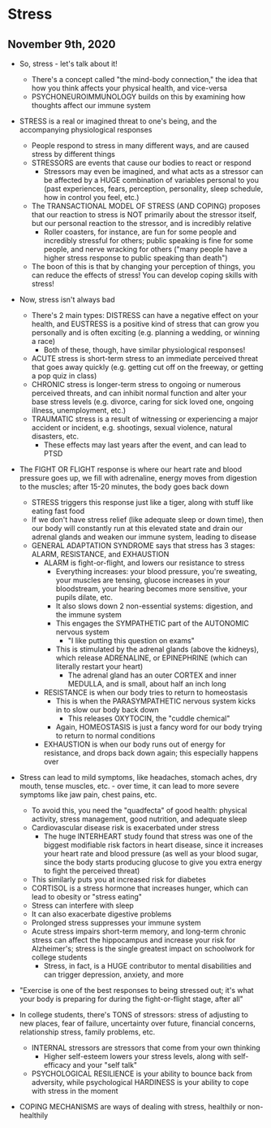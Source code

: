 # Stress

## November 9th, 2020

-   So, stress - let's talk about it!
    -   There's a concept called "the mind-body connection," the idea that how you think affects your physical health, and vice-versa
    -   PSYCHONEUROIMMUNOLOGY builds on this by examining how thoughts affect our immune system

-   STRESS is a real or imagined threat to one's being, and the accompanying physiological responses
    -   People respond to stress in many different ways, and are caused stress by different things
    -   STRESSORS are events that cause our bodies to react or respond
        -   Stressors may even be imagined, and what acts as a stressor can be affected by a HUGE combination of variables personal to you (past experiences, fears, perception, personality, sleep schedule, how in control you feel, etc.)
    -   The TRANSACTIONAL MODEL OF STRESS (AND COPING) proposes that our reaction to stress is NOT primarily about the stressor itself, but our personal reaction to the stressor, and is incredibly relative
        -   Roller coasters, for instance, are fun for some people and incredibly stressful for others; public speaking is fine for some people, and nerve wracking for others ("many people have a higher stress response to public speaking than death")
    -   The boon of this is that by changing your perception of things, you can reduce the effects of stress! You can develop coping skills with stress!

-   Now, stress isn't always bad
    -   There's 2 main types: DISTRESS can have a negative effect on your health, and EUSTRESS is a positive kind of stress that can grow you personally and is often exciting (e.g. planning a wedding, or winning a race)
        -   Both of these, though, have similar physiological responses!
    -   ACUTE stress is short-term stress to an immediate perceived threat that goes away quickly (e.g. getting cut off on the freeway, or getting a pop quiz in class)
    -   CHRONIC stress is longer-term stress to ongoing or numerous perceived threats, and can inhibit normal function and alter your base stress levels (e.g. divorce, caring for sick loved one, ongoing illness, unemployment, etc.)
    -   TRAUMATIC stress is a result of witnessing or experiencing a major accident or incident, e.g. shootings, sexual violence, natural disasters, etc.
        -   These effects may last years after the event, and can lead to PTSD

-   The FIGHT OR FLIGHT response is where our heart rate and blood pressure goes up, we fill with adrenaline, energy moves from digestion to the muscles; after 15-20 minutes, the body goes back down
    -   STRESS triggers this response just like a tiger, along with stuff like eating fast food
    -   If we don't have stress relief (like adequate sleep or down time), then our body will constantly run at this elevated state and drain our adrenal glands and weaken our immune system, leading to disease
    -   GENERAL ADAPTATION SYNDROME says that stress has 3 stages: ALARM, RESISTANCE, and EXHAUSTION
        -   ALARM is fight-or-flight, and lowers our resistance to stress
            -   Everything increases: your blood pressure, you're sweating, your muscles are tensing, glucose increases in your bloodstream, your hearing becomes more sensitive, your pupils dilate, etc.
            -   It also slows down 2 non-essential systems: digestion, and the immune system
            -   This engages the SYMPATHETIC part of the AUTONOMIC nervous system
                -   "I like putting this question on exams"
            -   This is stimulated by the adrenal glands (above the kidneys), which release ADRENALINE, or EPINEPHRINE (which can literally restart your heart)
                -   The adrenal gland has an outer CORTEX and inner MEDULLA, and is small, about half an inch long
        -   RESISTANCE is when our body tries to return to homeostasis
            -   This is when the PARASYMPATHETIC nervous system kicks in to slow our body back down
                -   This releases OXYTOCIN, the "cuddle chemical"
            -   Again, HOMEOSTASIS is just a fancy word for our body trying to return to normal conditions
        -   EXHAUSTION is when our body runs out of energy for resistance, and drops back down again; this especially happens over

-   Stress can lead to mild symptoms, like headaches, stomach aches, dry mouth, tense muscles, etc. - over time, it can lead to more severe symptoms like jaw pain, chest pains, etc.
    -   To avoid this, you need the "quadfecta" of good health: physical activity, stress management, good nutrition, and adequate sleep
    -   Cardiovascular disease risk is exacerbated under stress
        -   The huge INTERHEART study found that stress was one of the biggest modifiable risk factors in heart disease, since it increases your heart rate and blood pressure (as well as your blood sugar, since the body starts producing glucose to give you extra energy to fight the perceived threat)
    -   This similarly puts you at increased risk for diabetes
    -   CORTISOL is a stress hormone that increases hunger, which can lead to obesity or "stress eating"
    -   Stress can interfere with sleep
    -   It can also exacerbate digestive problems
    -   Prolonged stress suppresses your immune system
    -   Acute stress impairs short-term memory, and long-term chronic stress can affect the hippocampus and increase your risk for Alzheimer's; stress is the single greatest impact on schoolwork for college students
        -   Stress, in fact, is a HUGE contributor to mental disabilities and can trigger depression, anxiety, and more

-   "Exercise is one of the best responses to being stressed out; it's what your body is preparing for during the fight-or-flight stage, after all"

-   In college students, there's TONS of stressors: stress of adjusting to new places, fear of failure, uncertainty over future, financial concerns, relationship stress, family problems, etc.
    -   INTERNAL stressors are stressors that come from your own thinking
        -   Higher self-esteem lowers your stress levels, along with self-efficacy and your "self talk"
    -   PSYCHOLOGICAL RESILIENCE is your ability to bounce back from adversity, while psychological HARDINESS is your ability to cope with stress in the moment

-   COPING MECHANISMS are ways of dealing with stress, healthily or non-healthily
